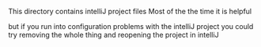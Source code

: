 This directory contains intelliJ project files
Most of the the time it is helpful

but if you run into configuration problems
with the intelliJ project
you could try removing the whole thing and reopening the project in intelliJ
